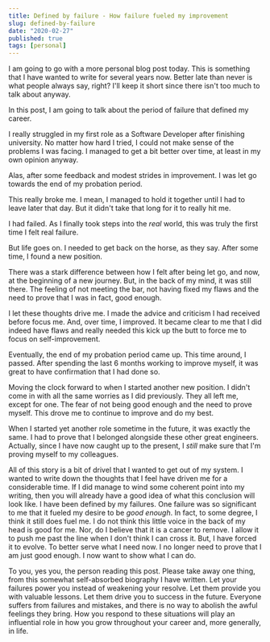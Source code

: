 ```yaml
---
title: Defined by failure - How failure fueled my improvement
slug: defined-by-failure
date: "2020-02-27"
published: true
tags: [personal]
---
```


I am going to go with a more personal blog post today. This is something that I have wanted to write for several years now. Better late than never is what people always say, right? I'll keep it short since there isn't too much to talk about anyway.

In this post, I am going to talk about the period of failure that defined my career.

I really struggled in my first role as a Software Developer after finishing university. No matter how hard I tried, I could not make sense of the problems I was facing. I managed to get a bit better over time, at least in my own opinion anyway. 

Alas, after some feedback and modest strides in improvement. I was let go towards the end of my probation period.

This really broke me. I mean, I managed to hold it together until I had to leave later that day. But it didn't take that long for it to really hit me.

I had failed. As I finally took steps into the _real_ world, this was truly the first time I felt real failure.

But life goes on. I needed to get back on the horse, as they say. After some time, I found a new position.

There was a stark difference between how I felt after being let go, and now, at the beginning of a new journey. But, in the back of my mind, it was still there. The feeling of not meeting the bar, not having fixed my flaws and the need to prove that I was in fact, good enough.

I let these thoughts drive me. I made the advice and criticism I had received before focus me. And, over time, I improved. It became clear to me that I did indeed have flaws and really needed this kick up the butt to force me to focus on self-improvement.

Eventually, the end of my probation period came up. This time around, I passed. After spending the last 6 months working to improve myself, it was great to have confirmation that I had done so.

Moving the clock forward to when I started another new position. I didn't come in with all the same worries as I did previously. They all left me, except for one. The fear of not being good enough and the need to prove myself. This drove me to continue to improve and do my best.

When I started yet another role sometime in the future, it was exactly the same. I had to prove that I belonged alongside these other great engineers. Actually, since I have now caught up to the present, I _still_ make sure that I'm proving myself to my colleagues.

All of this story is a bit of drivel that I wanted to get out of my system. I wanted to write down the thoughts that I feel have driven me for a considerable time. If I did manage to wind some coherent point into my writing, then you will already have a good idea of what this conclusion will look like. I have been defined by my failures. One failure was so significant to me that it fueled my desire to be _good enough_. In fact, to some degree, I think it still does fuel me. I do not think this little voice in the back of my head is good for me. Nor, do I believe that it is a cancer to remove. I allow it to push me past the line when I don't think I can cross it. But, I have forced it to evolve. To better serve what I need now. I no longer need to prove that I am just good enough. I now want to show what I can do.

To you, yes you, the person reading this post. Please take away one thing, from this somewhat self-absorbed biography I have written. Let your failures power you instead of weakening your resolve. Let them provide you with valuable lessons. Let them drive you to success in the future. Everyone suffers from failures and mistakes, and there is no way to abolish the awful feelings they bring. How you respond to these situations will play an influential role in how you grow throughout your career and, more generally, in life.